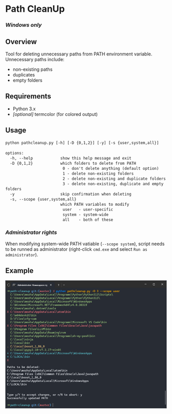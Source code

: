 # Path CleanUp
### _Windows only_
## Overview
Tool for deleting unnecessary paths from PATH environment variable. Unnecessary paths include:
+ non-existing paths
+ duplicates
+ empty folders

## Requirements
+ Python 3.x
+ _[optional]_ termcolor (for colored output)

## Usage
```
python pathcleanup.py [-h] [-D {0,1,2}] [-y] [-s {user,system,all}]

options:
  -h, --help            show this help message and exit
  -D {0,1,2}            which folders to delete from PATH
                         0 - don't delete anything (default option)
                         1 - delete non-existing folders
                         2 - delete non-existing and duplicate folders
                         3 - delete non-existing, duplicate and empty folders
  -y                    skip confirmation when deleting
  -s, --scope {user,system,all}
                        which PATH variables to modify
                         user   - user-specific
                         system - system-wide
                         all    - both of these
```

### *Administrator rights*
When modifying system-wide PATH vatiable (`--scope system`), script needs to be runned as administrator (right-click `cmd.exe` and select `Run as administrator`).

## Example
![Screenshot](image.png)